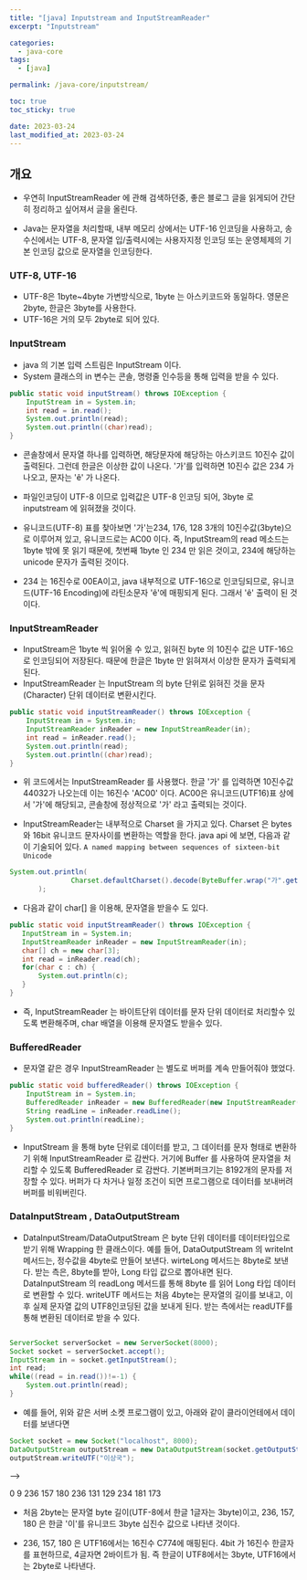 ```yaml
---
title: "[java] Inputstream and InputStreamReader"
excerpt: "Inputstream"

categories:
  - java-core
tags:
  - [java]

permalink: /java-core/inputstream/

toc: true
toc_sticky: true

date: 2023-03-24
last_modified_at: 2023-03-24
---
```


## 개요 

 - 우연히 InputStreamReader 에 관해 검색하던중, 좋은 블로그 글을 읽게되어 간단히 정리하고 싶어져서 글을 올린다.

 - Java는 문자열을 처리할때, 내부 메모리 상에서는 UTF-16 인코딩을 사용하고, 송수신에서는 UTF-8, 문자열 입/출력시에는 사용자지정 인코딩 또는 운영체제의 기본 인코딩 값으로 문자열을 인코딩한다.

### UTF-8, UTF-16
 - UTF-8은 1byte~4byte 가변방식으로, 1byte 는 아스키코드와 동일하다. 영문은 2byte, 한글은 3byte를 사용한다. 
 - UTF-16은 거의 모두 2byte로 되어 있다.

### InputStream
 - java 의 기본 입력 스트림은 InputStream 이다. 
 - System 클래스의 in 변수는 콘솔, 명령줄 인수등을 통해 입력을 받을 수 있다. 

```java
public static void inputStream() throws IOException {
	InputStream in = System.in;
	int read = in.read();
	System.out.println(read);
	System.out.println((char)read);
}
```

- 콘솔창에서 문자열 하나를 입력하면, 해당문자에 해당하는 아스키코드 10진수 값이 출력된다. 그런데 한글은 이상한 값이 나온다. '가'를 입력하면 10진수 값은 234 가 나오고, 문자는 'ê' 가 나온다. 

- 파일인코딩이 UTF-8 이므로 입력값은 UTF-8 인코딩 되어, 3byte 로 inputstream 에 읽혀졌을 것이다.

- 유니코드(UTF-8) 표를 찾아보면 '가'는234, 176, 128 3개의 10진수값(3byte)으로 이루어져 있고, 유니코드로는 AC00 이다. 즉, InputStream의 read 메소드는 1byte 밖에 못 읽기 때문에, 첫번째 1byte 인 234 만 읽은 것이고,  234에 해당하는 unicode 문자가 출력된 것이다. 
- 234 는 16진수로 00EA이고, java 내부적으로 UTF-16으로 인코딩되므로, 유니코드(UTF-16 Encoding)에 라틴소문자 'ê'에 매핑되게 된다. 그래서 'ê' 출력이 된 것이다.


### InputStreamReader

 - InputStream은 1byte 씩 읽어올 수 있고, 읽혀진 byte 의 10진수 값은 UTF-16으로 인코딩되어 저장된다. 때문에 한글은 1byte 만 읽혀져서 이상한 문자가 출력되게 된다. 
 - InputStreamReader 는 InputStream 의 byte 단위로 읽혀진 것을 문자(Character) 단위 데이터로 변환시킨다.


```java
public static void inputStreamReader() throws IOException {
	InputStream in = System.in;
	InputStreamReader inReader = new InputStreamReader(in);
	int read = inReader.read();
	System.out.println(read);
	System.out.println((char)read);
}
``` 

 - 위 코드에서는 InputStreamReader 를 사용했다. 한글 '가' 를 입력하면 10진수값 44032가 나오는데 이는 16진수 'AC00' 이다. AC00은 유니코드(UTF16)표 상에서 '가'에 해당되고, 콘솔창에 정상적으로 '가' 라고 출력되는 것이다. 

 - InputStreamReader는 내부적으로 Charset 을 가지고 있다. Charset 은 bytes 와 16bit 유니코드 문자사이를 변환하는 역할을 한다. java api 에 보면, 다음과 같이 기술되어 있다. 
 `A named mapping between sequences of sixteen-bit Unicode`

 ```java
 System.out.println(
				Charset.defaultCharset().decode(ByteBuffer.wrap("가".getBytes()))
		);
 ```

- 다음과 같이 char[] 을 이용해, 문자열을 받을수 도 있다.

 ```java
 public static void inputStreamReader() throws IOException {
	InputStream in = System.in;
	InputStreamReader inReader = new InputStreamReader(in);
	char[] ch = new char[3];
	int read = inReader.read(ch);
	for(char c : ch) {
		System.out.println(c);
	}
}
 ```

 - 즉, InputStreamReader 는 바이트단위 데이터를 문자 단위 데이터로 처리할수 있도록 변환해주며, char 배열을 이용해 문자열도 받을수 있다.


### BufferedReader

 - 문자열 같은 경우 InputStreamReader 는 별도로 버퍼를 계속 만들어줘야 했었다.

```java
public static void bufferedReader() throws IOException {
	InputStream in = System.in;
	BufferedReader inReader = new BufferedReader(new InputStreamReader(in));
	String readLine = inReader.readLine();
	System.out.println(readLine);
}
```

 - InputStream 을 통해 byte 단위로 데이터를 받고, 그 데이터를 문자 형태로 변환하기 위해 InputStreamReader 로 감싼다. 거기에 Buffer 를 사용하여 문자열을 처리할 수 있도록 BufferedReader 로 감싼다. 기본버퍼크기는 8192개의 문자를 저장할 수 있다. 버퍼가 다 차거나 일정 조건이 되면 프로그램으로 데이터를 보내버려 버퍼를 비워버린다. 

### DataInputStream , DataOutputStream

 - DataInputStream/DataOutputStream 은 byte 단위 데이터를 데이터타입으로 받기 위해 Wrapping 한 클래스이다. 예를 들어, DataOutputStream 의 writeInt 메서드는,
 정수값을 4byte로 만들어 보낸다. wirteLong 메서드는 8byte로 보낸다. 받는 측은, 8byte를 받아, Long 타입 값으로 뽑아내면 된다. DataInputStream 의 readLong 메서드를 통해
 8byte 를 읽어 Long 타입 데이터로 변환할 수 있다. writeUTF 메서드는 처음 4byte는 문자열의 길이를 보내고, 이후 실제 문자열 값의 UTF8인코딩된 값을 보내게 된다. 
 받는 측에서는 readUTF를 통해 변환된 데이터로 받을 수 있다.

```java

ServerSocket serverSocket = new ServerSocket(8000);
Socket socket = serverSocket.accept();
InputStream in = socket.getInputStream();
int read;
while((read = in.read())!=-1) {
	System.out.println(read);
}

``` 

 - 예를 들어, 위와 같은 서버 소켓 프로그램이 있고, 아래와 같이 클라이언테에서 데이터를 보낸다면

```java
Socket socket = new Socket("localhost", 8000);
DataOutputStream outputStream = new DataOutputStream(socket.getOutputStream());
outputStream.writeUTF("이상국");
```

-->

0
9
236
157
180
236
131
129
234
181
173

 - 처음 2byte는 문자열 byte 길이(UTF-8에서 한글 1글자는 3byte)이고, 236, 157, 180 은 한글 '이'를 유니코드 3byte 십진수 값으로 나타낸 것이다.

 - 236, 157, 180 은 UTF16에서는 16진수 C774에 매핑된다. 4bit 가 16진수 한글자를 표현하므로, 4글자면 2바이트가 됨. 즉 한글이 UTF8에서는 3byte, UTF16에서는 2byte로 나타낸다.
